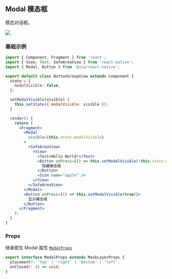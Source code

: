 Modal 模态框
---

模态对话框。

![](https://user-images.githubusercontent.com/66067296/139399162-48bcc944-ad6d-424c-bca8-2d4e0fc1a764.gif)<!--rehype:style=zoom: 33%;float: right; margin-left: 15px;-->

### 基础示例

<!--DemoStart--> 
```jsx
import { Component, Fragment } from 'react';
import { View, Text, SafeAreaView } from 'react-native';
import { Modal, Button } from '@uiw/react-native';

export default class ButtonGroupView extends Component {
  state = {
    modalVisible: false,
  };

  setModalVisible(visible) {
    this.setState({ modalVisible: visible });
  }

  render() {
    return (
      <Fragment>
        <Modal
          visible={this.state.modalVisible}
        >
          <SafeAreaView>
            <View>
              <Text>Hello World!</Text>
              <Button onPress={() => this.setModalVisible(!this.state.modalVisible)}>
                隐藏模态框
              </Button>
              <Icon name="apple" />
            </View>
          </SafeAreaView>
        </Modal>
        <Button onPress={() => this.setModalVisible(true)}>
          显示模态框
        </Button>
      </Fragment>
    );
  }
}
```
<!--End-->

### Props

继承原生 Modal 属性 [`ModalProps`](https://facebook.github.io/react-native/docs/modal.html#props)

```ts
export interface ModalProps extends MaskLayerProps {
  placement?: 'top' | 'right' | 'bottom' | 'left';
  onClosed?: () => void;
}
```